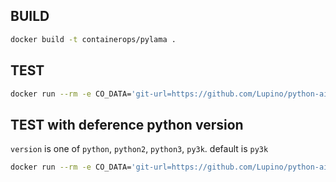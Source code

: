 ## BUILD

```bash
docker build -t containerops/pylama .
```

## TEST

```bash
docker run --rm -e CO_DATA='git-url=https://github.com/Lupino/python-aio-periodic.git' containerops/pylama
```

## TEST with deference python version

`version` is one of `python`, `python2`, `python3`, `py3k`.
default is `py3k`

```bash
docker run --rm -e CO_DATA='git-url=https://github.com/Lupino/python-aio-periodic.git version=python' containerops/pylama
```
